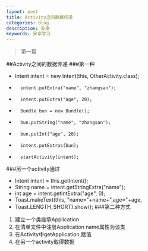 ```yaml
---
layout: post
title: Activity之间数据传递
categories: Blog
description: 安卓
keywords: 安卓学习
---
```


>第一篇

##Activity之间的数据传递
###第一种
-	 Intent intent = new Intent(this, OtherActivity.class);
- 		intent.putExtra("name", "zhangsan");
- 		intent.putExtra("age", 20);
- 		Bundle bun = new Bundle();
- 		bun.putString("name", "zhangsan");
- 		bun.putInt("age", 20);
- 		intent.putExtras(bun);
- 		startActivity(intent);
###另一个activity通过
- 	Intent intent = this.getIntent();
- 	String name = intent.getStringExtra("name");
- 	 int age = intent.getIntExtra("age", 0);
- 	 Toast.makeText(this, "name="+name+",age="+age,
- 	 Toast.LENGTH_SHORT).show();
###第二种方式	
1. 建立一个类继承Application
2. 在清单文件中注册Application name属性为该类
3. 在Activity中getApplication,赋值
4.	在另一个activity取得数据	

	
